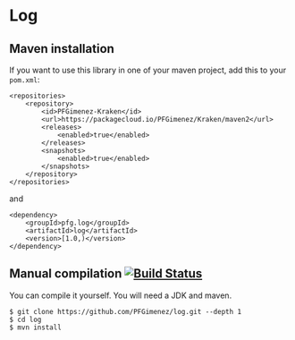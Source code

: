 # Log

## Maven installation

If you want to use this library in one of your maven project, add this to your `pom.xml`:

    <repositories>
        <repository>
            <id>PFGimenez-Kraken</id>
            <url>https://packagecloud.io/PFGimenez/Kraken/maven2</url>
            <releases>
                <enabled>true</enabled>
            </releases>
            <snapshots>
                <enabled>true</enabled>
            </snapshots>
        </repository>
    </repositories>

and

    <dependency>
        <groupId>pfg.log</groupId>
        <artifactId>log</artifactId>
        <version>[1.0,)</version>
    </dependency>



## Manual compilation [![Build Status](https://travis-ci.org/PFGimenez/log.svg?branch=master)](https://travis-ci.org/PFGimenez/log)

You can compile it yourself. You will need a JDK and maven.

    $ git clone https://github.com/PFGimenez/log.git --depth 1
    $ cd log
    $ mvn install
